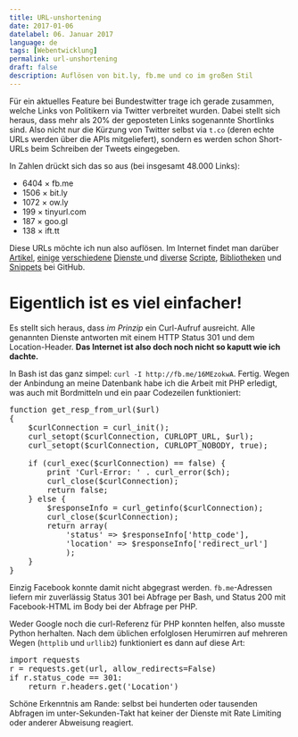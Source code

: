 ```yaml
---
title: URL-unshortening
date: 2017-01-06
datelabel: 06. Januar 2017
language: de
tags: [Webentwicklung]
permalink: url-unshortening
draft: false
description: Auflösen von bit.ly, fb.me und co im großen Stil
---
```


Für ein aktuelles Feature bei Bundestwitter trage ich gerade zusammen, welche Links von Politikern via Twitter verbreitet wurden. Dabei stellt sich heraus, dass mehr als 20% der geposteten Links sogenannte Shortlinks sind. Also nicht nur die Kürzung von Twitter selbst via `t.co` (deren echte URLs werden über die APIs mitgeliefert), sondern es werden schon Short-URLs beim Schreiben der Tweets eingegeben.

In Zahlen drückt sich das so aus (bei insgesamt 48.000 Links):

- 6404 &times; fb.me
- 1506 &times; bit.ly
- 1072 &times; ow.ly
- 199 &times; tinyurl.com
- 187 &times; goo.gl
- 138 &times; ift.tt

Diese URLs möchte ich nun also auflösen. Im Internet findet man darüber [Artikel](http://security.thejoshmeister.com/2009/04/how-to-preview-shortened-urls-tinyurl.html), [einige](http://www.toolsvoid.com/unshorten-url) [verschiedene](https://www.unshorten.it/) [Dienste ](http://checkshorturl.com/) und [diverse](https://github.com/quark-zju/unshorten) [Scripte](https://github.com/mathiasbynens/node-unshorten), [Bibliotheken](https://github.com/nodeca/url-unshort) und [Snippets](https://gist.github.com/zhasm/986361) bei GitHub.

# Eigentlich ist es viel einfacher!

Es stellt sich heraus, dass _im Prinzip_ ein Curl-Aufruf ausreicht. Alle genannten Dienste antworten mit einem HTTP Status 301 und dem Location-Header. __Das Internet ist also doch noch nicht so kaputt wie ich dachte.__

In Bash ist das ganz simpel: `curl -I http://fb.me/16MEzokwA`. Fertig. Wegen der Anbindung an meine Datenbank habe ich die Arbeit mit PHP erledigt, was auch mit Bordmitteln und ein paar Codezeilen funktioniert:

<pre>function get_resp_from_url($url)
{
    $curlConnection = curl_init();
    curl_setopt($curlConnection, CURLOPT_URL, $url);
    curl_setopt($curlConnection, CURLOPT_NOBODY, true);

    if (curl_exec($curlConnection) == false) {
        print 'Curl-Error: ' . curl_error($ch);
        curl_close($curlConnection);
        return false;
    } else {
        $responseInfo = curl_getinfo($curlConnection);
        curl_close($curlConnection);
        return array(
            'status' => $responseInfo['http_code'],
            'location' => $responseInfo['redirect_url']
            );
    }
}</pre>

Einzig Facebook konnte damit nicht abgegrast werden. `fb.me`-Adressen liefern mir zuverlässig Status 301 bei Abfrage per Bash, und Status 200 mit Facebook-HTML im Body bei der Abfrage per PHP.

Weder Google noch die curl-Referenz für PHP konnten helfen, also musste Python herhalten. Nach dem üblichen erfolglosen Herumirren auf mehreren Wegen (`httplib` und `urllib2`) funktioniert es dann auf diese Art:

<pre>import requests
r = requests.get(url, allow_redirects=False)
if r.status_code == 301:
	return r.headers.get('Location')</pre>

Schöne Erkenntnis am Rande: selbst bei hunderten oder tausenden Abfragen im unter-Sekunden-Takt hat keiner der Dienste mit Rate Limiting oder anderer Abweisung reagiert.
